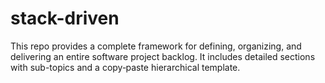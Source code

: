 # stack-driven
This repo provides a complete framework for defining, organizing, and delivering an entire software project backlog. It includes detailed sections with sub-topics and a copy‑paste hierarchical template.
